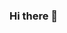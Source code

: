 ### Hi there 👋

<!--
**ZulyarKurban/ZulyarKurban** is a ✨ _special_ ✨ repository because its `README.md` (this file) appears on your GitHub profile.

- 🔭 I’m currently working on App Development/Devops/Test Automation
- 🌱 I’m currently learning Python
- 👯 I’m looking to collaborate on ...
- 🤔 I’m looking for help with ...
- 💬 Ask me about ...
- 📫 How to reach me: support@mobileteknoloji.com
- 😄 Pronouns: ...
- ⚡ Fun fact: ...
